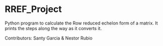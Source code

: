 # RREF_Project
Python program to calculate the Row reduced echelon form of a matrix. It prints the steps along the way as it converts it.

Contributors: Santy Garcia & Nestor Rubio
